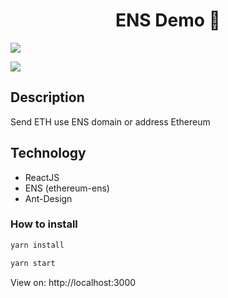 <h1 align="center">ENS Demo 👋</h1>
<p>
  <img src="https://img.shields.io/badge/version-1.0.0-blue.svg?cacheSeconds=2592000" />
</p>

![](/image/logo.png)

## Description

Send ETH use ENS domain or address Ethereum

## Technology

- ReactJS
- ENS (ethereum-ens)
- Ant-Design

### How to install

```sh
yarn install
```

```sh
yarn start
```

View on: http://localhost:3000
